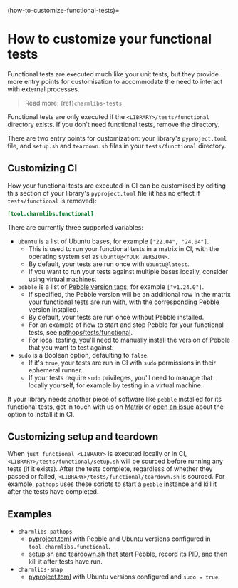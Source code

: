 (how-to-customize-functional-tests)=
# How to customize your functional tests

Functional tests are executed much like your unit tests, but they provide more entry points for customisation to accommodate the need to interact with external processes.

> Read more: {ref}`charmlibs-tests`

Functional tests are only executed if the `<LIBRARY>/tests/functional` directory exists.
If you don't need functional tests, remove the directory.

There are two entry points for customization: your library's `pyproject.toml` file, and `setup.sh` and `teardown.sh` files in your `tests/functional` directory.

## Customizing CI

How your functional tests are executed in CI can be customised by editing this section of your library's `pyproject.toml` file (it has no effect if `tests/functional` is removed):

```toml
[tool.charmlibs.functional]
```

There are currently three supported variables:
- `ubuntu` is a list of Ubuntu bases, for example `["22.04", "24.04"]`.
    - This is used to run your functional tests in a matrix in CI, with the operating system set as `ubuntu@<YOUR VERSION>`.
    - By default, your tests are run once with `ubuntu@latest`.
    - If you want to run your tests against multiple bases locally, consider using virtual machines.
- `pebble` is a list of [Pebble version tags](https://github.com/canonical/pebble/tags), for example `["v1.24.0"]`.
    - If specified, the Pebble version will be an additional row in the matrix your functional tests are run with, with the corresponding Pebble version installed.
    - By default, your tests are run once without Pebble installed.
    - For an example of how to start and stop Pebble for your functional tests, see [pathops/tests/functional](https://github.com/canonical/charmlibs/tree/main/pathops/tests/functional).
    - For local testing, you'll need to manually install the version of Pebble that you want to test against.
- `sudo` is a Boolean option, defaulting to `false`.
    - If it's `true`, your tests are run in CI with `sudo` permissions in their ephemeral runner.
    - If your tests require `sudo` privileges, you'll need to manage that locally yourself, for example by testing in a virtual machine.

If your library needs another piece of software like `pebble` installed for its functional tests, get in touch with us on [Matrix](https://matrix.to/#/#charmhub-charmdev:ubuntu.com) or [open an issue](https://github.com/canonical/charmlibs/issues/new) about the option to install it in CI.

## Customizing setup and teardown

When `just functional <LIBRARY>` is executed locally or in CI, `<LIBRARY>/tests/functional/setup.sh` will be sourced before running any tests (if it exists).
After the tests complete, regardless of whether they passed or failed, `<LIBRARY>/tests/functional/teardown.sh` is sourced.
For example, `pathops` uses these scripts to start a `pebble` instance and kill it after the tests have completed.

## Examples

- `charmlibs-pathops`
    - [pyproject.toml](https://github.com/canonical/charmlibs/blob/main/pathops/pyproject.toml) with Pebble and Ubuntu versions configured in `tool.charmlibs.functional`.
    - [setup.sh](https://github.com/canonical/charmlibs/blob/main/pathops/tests/functional/setup.sh) and [teardown.sh](https://github.com/canonical/charmlibs/blob/main/pathops/tests/functional/teardown.sh) that start Pebble, record its PID, and then kill it after tests have run.
- `charmlibs-snap`
    - [pyproject.toml](https://github.com/canonical/charmlibs/blob/main/snap/pyproject.toml) with Ubuntu versions configured and `sudo = true`.
